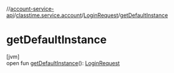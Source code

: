 //[account-service-api](../../../index.md)/[classtime.service.account](../index.md)/[LoginRequest](index.md)/[getDefaultInstance](get-default-instance.md)

# getDefaultInstance

[jvm]\
open fun [getDefaultInstance](get-default-instance.md)(): [LoginRequest](index.md)
